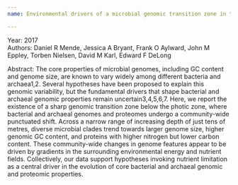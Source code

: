 ```yaml
---
name: Environmental drivers of a microbial genomic transition zone in the ocean’s interior

---
```

Year: 2017  
Authors: 
Daniel R Mende, Jessica A Bryant, Frank O Aylward, John M Eppley, Torben Nielsen, David M Karl, Edward F DeLong

Abstract:
The core properties of microbial genomes, including GC content and genome size, are known to vary widely among different bacteria and archaea1,2. Several hypotheses have been proposed to explain this genomic variability, but the fundamental drivers that shape bacterial and archaeal genomic properties remain uncertain3,4,5,6,7. Here, we report the existence of a sharp genomic transition zone below the photic zone, where bacterial and archaeal genomes and proteomes undergo a community-wide punctuated shift. Across a narrow range of increasing depth of just tens of metres, diverse microbial clades trend towards larger genome size, higher genomic GC content, and proteins with higher nitrogen but lower carbon content. These community-wide changes in genome features appear to be driven by gradients in the surrounding environmental energy and nutrient fields. Collectively, our data support hypotheses invoking nutrient limitation as a central driver in the evolution of core bacterial and archaeal genomic and proteomic properties.